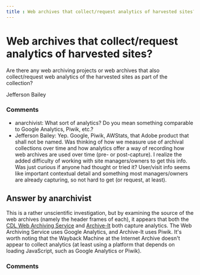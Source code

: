 ```yaml
---
title : Web archives that collect/request analytics of harvested sites?
---
```

Web archives that collect/request analytics of harvested sites?
=====================
Are there any web archiving projects or web archives that also
collect/request web analytics of the harvested sites as part of the
collection?

Jefferson Bailey

### Comments ###
* anarchivist: What sort of analytics? Do you mean something comparable to Google
Analytics, Piwik, etc.?
* Jefferson Bailey: Yep. Google, Piwik, AWStats, that Adobe product that shall not be named.
Was thinking of how we measure use of archival collections over time and
how analytics offer a way of recording how web archives are used over
time (pre- or post-capture). I realize the added difficulty of working
with site managers/owners to get this info. Was just curious if anyone
had thought or tried it? User/visit info seems like important contextual
detail and something most managers/owners are already capturing, so not
hard to get (or request, at least).


Answer by anarchivist
----------------
This is a rather unscientific investigation, but by examining the source
of the web archives (namely the header frames of each), it appears that
both the [CDL Web Archiving Service](http://webarchives.cdlib.org/) and
[Archive-It](http://archive-it.org/) both capture analytics. The Web
Archiving Service uses Google Analytics, and Archive-It uses Piwik. It's
worth noting that the Wayback Machine at the Internet Archive doesn't
appear to collect analytics (at least using a platform that depends on
loading JavaScript, such as Google Analytics or Piwik).

### Comments ###

